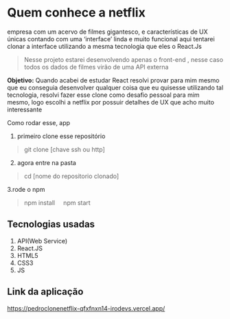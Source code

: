 # Quem conhece a netflix 
empresa com um acervo de filmes gigantesco, e características de UX únicas contando com uma ‘interface’ linda e muito funcional aqui tentarei clonar a interface utilizando a mesma tecnologia que eles o React.Js 

>Nesse projeto estarei desenvolvendo apenas o front-end , nesse caso todos os dados de filmes virão de uma API externa

**Objetivo:** Quando acabei de estudar React resolvi provar para mim mesmo que eu conseguia desenvolver qualquer coisa que eu quisesse utilizando tal tecnologia, resolvi fazer esse clone como desafio pessoal para mim mesmo, logo escolhi a netflix por possuir detalhes de UX que acho muito interessante

Como rodar esse, app

1. primeiro clone esse repositório
>git clone [chave ssh ou http] 
2. agora entre na pasta
>cd [nome do repositorio clonado]

3.rode o npm
> npm install     
npm start

## Tecnologias usadas

1. API(Web Service)
2. React.JS
3. HTML5
4. CSS3
5. JS

## Link da aplicação
 https://pedroclonenetflix-qfxfnxn14-irodevs.vercel.app/
